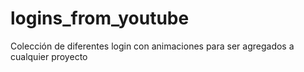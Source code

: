 # logins_from_youtube
Colección de diferentes login con animaciones para ser agregados a cualquier proyecto

